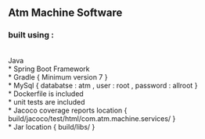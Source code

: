 <h2> Atm Machine Software </h2>

<h3>built using :</h3></br>
Java </br>
 * Spring Boot Framework </br>
 * Gradle { Minimum version 7 } </br>
 * MySql { databatse : atm , user : root , password : allroot } </br>
 * Dockerfile is included </br>
 * unit tests are included </br>
 * Jacoco coverage reports location { build/jacoco/test/html/com.atm.machine.services/ } </br>
 * Jar location { build/libs/ } </br>


